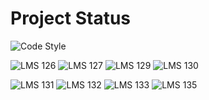 # Project Status

![Code Style][linter_]

![LMS 126][lms_126]
![LMS 127][lms_127]
![LMS 129][lms_129]
![LMS 130][lms_130]

![LMS 131][lms_131]
![LMS 132][lms_132]
![LMS 133][lms_133]
![LMS 135][lms_135]

<!-- Change REPO_NAME for the name of your repository -->
[linter_]: https://github.com/linero-tech/REPO_NAME/actions/workflows/wf-linter.yml/badge.svg
[lms_126]: https://github.com/linero-tech/REPO_NAME/actions/workflows/wf-lms126.yml/badge.svg
[lms_127]: https://github.com/linero-tech/REPO_NAME/actions/workflows/wf-lms127.yml/badge.svg
[lms_129]: https://github.com/linero-tech/REPO_NAME/actions/workflows/wf-lms129.yml/badge.svg
[lms_130]: https://github.com/linero-tech/REPO_NAME/actions/workflows/wf-lms130.yml/badge.svg
[lms_131]: https://github.com/linero-tech/REPO_NAME/actions/workflows/wf-lms131.yml/badge.svg
[lms_132]: https://github.com/linero-tech/REPO_NAME/actions/workflows/wf-lms132.yml/badge.svg
[lms_133]: https://github.com/linero-tech/REPO_NAME/actions/workflows/wf-lms133.yml/badge.svg
[lms_135]: https://github.com/linero-tech/REPO_NAME/actions/workflows/wf-lms135.yml/badge.svg
